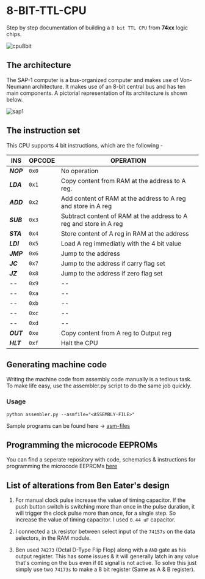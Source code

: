 # 8-BIT-TTL-CPU
Step by step documentation of building a `8 bit TTL CPU` from **74xx** logic chips.

![cpu8bit](https://github.com/YashIndane/8-BIT-TTL-CPU/assets/53041219/f67a7bfb-0adb-4b5d-b1a2-f94aeea5fe68)

## The architecture

The SAP-1 computer is a bus-organized computer and makes use of Von-Neumann architecture. It makes use of an 8-bit central bus and has ten main components. A pictorial representation of its architecture is shown below.

![sap1](https://github.com/YashIndane/8-BIT-TTL-CPU/assets/53041219/2bd9e97f-3501-4db6-a8cf-751ad2ebf2c7)


## The instruction set

This CPU supports 4 bit instructions, which are the following -

| INS       | OPCODE |  OPERATION |
|-----------|--------|------------|
| ***NOP*** | `0x0` | No operation |
| ***LDA*** | `0x1` | Copy content from RAM at the address to A reg. |
| ***ADD*** | `0x2` | Add content of RAM at the address to A reg and store in A reg |
| ***SUB*** | `0x3` | Subtract content of RAM at the address to A reg and store in A reg |
| ***STA*** | `0x4` | Store content of A reg in RAM at the address |
| ***LDI*** | `0x5` | Load A reg immediatly with the 4 bit value |
| ***JMP*** | `0x6` | Jump to the address |
| ***JC***  | `0x7` | Jump to the address if carry flag set |
| ***JZ***  | `0x8` | Jump to the address if zero flag set |
| --        | `0x9` | -- |
| --        | `0xa` | -- |
| --        | `0xb` | -- |
| --        | `0xc` | -- |
| --        | `0xd` | -- |
| ***OUT*** | `0xe` | Copy content from A reg to Output reg |
| ***HLT*** | `0xf` | Halt the CPU |

## Generating machine code

Writing the machine code from assembly code manually is a tedious task. To make life easy, use the assembler.py script to do the same job quickly.

### Usage
```
python assembler.py --asmfile="<ASSEMBLY-FILE>"
```

Sample programs can be found here -> [asm-files](https://github.com/YashIndane/8-BIT-TTL-CPU/tree/main/asm-files)

## Programming the microcode EEPROMs

You can find a seperate repository with code, schematics & instructions for programming the microcode EEPROMs [here](https://github.com/YashIndane/rpi-eeprom-programmer)

## List of alterations from Ben Eater's design

1. For manual clock pulse increase the value of timing capacitor. If the push button switch is switching more than once in the pulse duration, it will trigger the clock pulse more than once, for a single step. So increase the value of timing capacitor. I used ```0.44 uF``` capacitor.

2. I connected a ```1k``` resistor between select input of the ```74157s``` on the data selectors, in the RAM module.

3. Ben used ```74273``` (Octal D-Type Flip Flop) along with a ```AND``` gate as his output register. This has some issues & it will generally latch in any value that's coming on the bus even if ```OI``` signal is not active. To solve this just simply use two ```74173s``` to make a 8 bit register (Same as A & B register).
